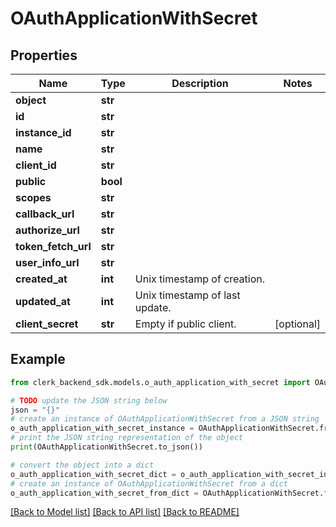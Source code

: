 # OAuthApplicationWithSecret


## Properties

Name | Type | Description | Notes
------------ | ------------- | ------------- | -------------
**object** | **str** |  | 
**id** | **str** |  | 
**instance_id** | **str** |  | 
**name** | **str** |  | 
**client_id** | **str** |  | 
**public** | **bool** |  | 
**scopes** | **str** |  | 
**callback_url** | **str** |  | 
**authorize_url** | **str** |  | 
**token_fetch_url** | **str** |  | 
**user_info_url** | **str** |  | 
**created_at** | **int** | Unix timestamp of creation.  | 
**updated_at** | **int** | Unix timestamp of last update.  | 
**client_secret** | **str** | Empty if public client.  | [optional] 

## Example

```python
from clerk_backend_sdk.models.o_auth_application_with_secret import OAuthApplicationWithSecret

# TODO update the JSON string below
json = "{}"
# create an instance of OAuthApplicationWithSecret from a JSON string
o_auth_application_with_secret_instance = OAuthApplicationWithSecret.from_json(json)
# print the JSON string representation of the object
print(OAuthApplicationWithSecret.to_json())

# convert the object into a dict
o_auth_application_with_secret_dict = o_auth_application_with_secret_instance.to_dict()
# create an instance of OAuthApplicationWithSecret from a dict
o_auth_application_with_secret_from_dict = OAuthApplicationWithSecret.from_dict(o_auth_application_with_secret_dict)
```
[[Back to Model list]](../README.md#documentation-for-models) [[Back to API list]](../README.md#documentation-for-api-endpoints) [[Back to README]](../README.md)


